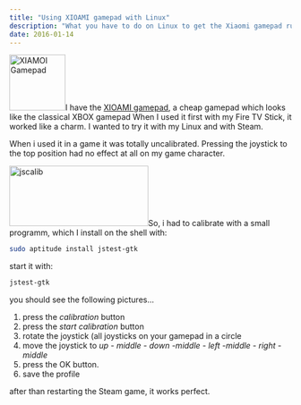 ```yaml
---
title: "Using XIOAMI gamepad with Linux"
description: "What you have to do on Linux to get the Xiaomi gamepad running - happy gaming"
date: 2016-01-14
---
```



<a href="http://xiaomi-mi.com/uploads/CatalogueImage/2_13621_1429630637.jpg"><img class=" alignright" src="http://xiaomi-mi.com/uploads/CatalogueImage/2_13621_1429630637.jpg" alt="XIAMOI Gamepad" width="100" /></a>I have the <a href="http://xiaomi-mi.com/more/mi-game-controller-bluetooth/" target="_blank">XIOAMI gamepad</a>, a cheap gamepad which looks like the classical XBOX gamepad
When I used it first with my Fire TV Stick, it worked like a charm. I wanted to try it with my Linux and with Steam.

When i used it in a game it was totally uncalibrated. Pressing the joystick to the top position had no effect at all on my game character.

<img class="  wp-image-196 alignright" src="https://joergi77.files.wordpress.com/2016/01/jscalib.png" alt="jscalib" width="248" height="108" />So, i had to calibrate with a small programm, which I install on the shell with:
```bash
sudo aptitude install jstest-gtk
```
start it with:
```bash
jstest-gtk
```

you should see the following pictures...
<ol>
	<li>press the <em>calibration</em> button</li>
	<li>press the <em>start calibration</em> button</li>
	<li>rotate the joystick (all joysticks on your gamepad in a circle</li>
	<li>move the joystick to<em> up - middle - down -middle - left -middle - right - middle</em></li>
	<li>press the OK button.</li>
	<li>save the profile</li>
</ol>
after than restarting the Steam game, it works perfect.
